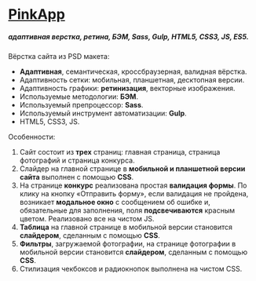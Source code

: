 # [PinkApp](https://my420.github.io/PinkApp/)

##### адаптивная верстка, ретина, БЭМ, Sass, Gulp, HTML5, CSS3, JS, ES5.

Вёрстка сайта из PSD макета:

- **Адаптивная**, семантическая, кроссбраузерная, валидная вёрстка.
- Адаптивность сетки: мобильная, планшетная, десктопная версии.
- Адаптивность графики: **ретинизация**, векторные изображения.
- Используемые методологии: **БЭМ**.
- Используемый препроцессор: **Sass**.
- Используемый инструмент автоматизации: **Gulp**.
- HTML5, CSS3, JS.

Особенности:

1. Сайт состоит из **трех** страниц: главная страница, страница фотографий и страница конкурса.
2. Слайдер на главной странице в **мобильной и планшетной версии сайта** выполнен с помощью **CSS**.
3. На странице **конкурс** реализована простая **валидация формы**. По клику на кнопку «Отправить форму», если валидация не пройдена,
   возникает **модальное окно** с сообщением об ошибке и, обязательные для заполнения, поля **подсвечиваются** красным цветом.
   Реализовано все на чистом JS.
4. **Таблица** на главной странице в мобильной версии становится **слайдером**, сделанным с помощью **CSS**.
5. **Фильтры**, загружаемой фотографии, на странице фотографии в мобильной версии становится **слайдером**, сделанным с помощью **CSS**.
6. Стилизация чекбоксов и радиокнопок выполнена на чистом CSS.
